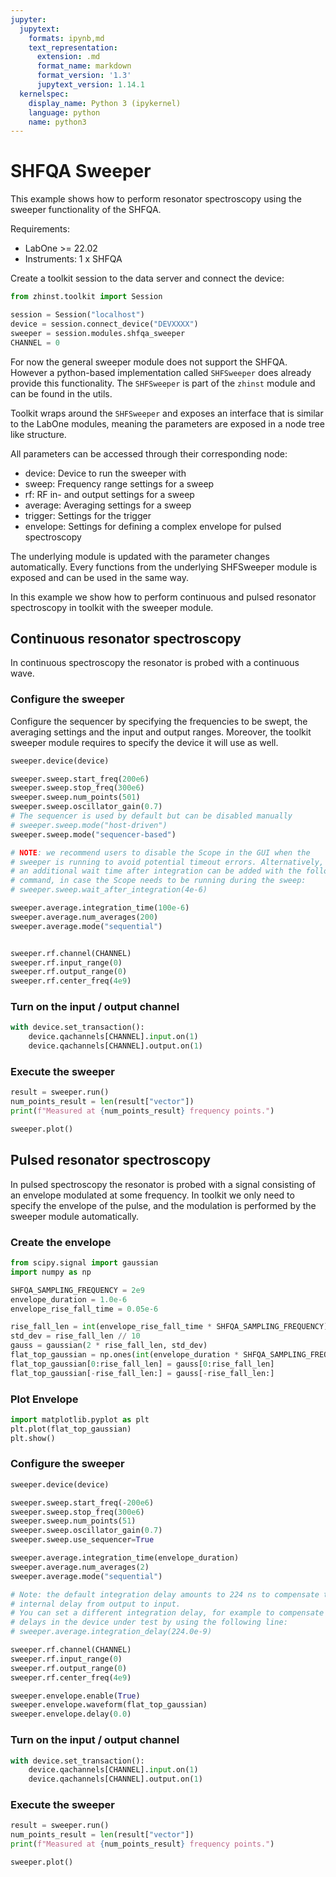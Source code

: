 ```yaml
---
jupyter:
  jupytext:
    formats: ipynb,md
    text_representation:
      extension: .md
      format_name: markdown
      format_version: '1.3'
      jupytext_version: 1.14.1
  kernelspec:
    display_name: Python 3 (ipykernel)
    language: python
    name: python3
---
```


# SHFQA Sweeper

This example shows how to perform resonator spectroscopy using the sweeper functionality of the SHFQA.

Requirements:

* LabOne >= 22.02
* Instruments:
    1 x SHFQA

Create a toolkit session to the data server and connect the device:

```python
from zhinst.toolkit import Session

session = Session("localhost")
device = session.connect_device("DEVXXXX")
sweeper = session.modules.shfqa_sweeper
CHANNEL = 0
```

For now the general sweeper module does not support the SHFQA. However a
python-based implementation called ``SHFSweeper`` does already provide
this functionality. The ``SHFSweeper`` is part of the ``zhinst`` module
and can be found in the utils.

Toolkit wraps around the ``SHFSweeper`` and exposes an interface that is
similar to the LabOne modules, meaning the parameters are exposed in a
node tree like structure.

All parameters can be accessed through their corresponding node:

* device: Device to run the sweeper with
* sweep: Frequency range settings for a sweep
* rf: RF in- and output settings for a sweep
* average: Averaging settings for a sweep
* trigger: Settings for the trigger
* envelope: Settings for defining a complex envelope for pulsed spectroscopy

The underlying module is updated with the parameter changes automatically.
Every functions from the underlying SHFSweeper module is exposed and can be
used in the same way.

In this example we show how to perform continuous and pulsed resonator spectroscopy in toolkit with the sweeper module.

## Continuous resonator spectroscopy
In continuous spectroscopy the resonator is probed with a continuous wave. 
### Configure the sweeper
Configure the sequencer by specifying the frequencies to be swept, the averaging settings and the input and output ranges.
Moreover, the toolkit sweeper module requires to specify the device it will use as well.

```python
sweeper.device(device)

sweeper.sweep.start_freq(200e6)
sweeper.sweep.stop_freq(300e6)
sweeper.sweep.num_points(501)
sweeper.sweep.oscillator_gain(0.7)
# The sequencer is used by default but can be disabled manually
# sweeper.sweep.mode("host-driven")
sweeper.sweep.mode("sequencer-based")

# NOTE: we recommend users to disable the Scope in the GUI when the 
# sweeper is running to avoid potential timeout errors. Alternatively,
# an additional wait time after integration can be added with the following
# command, in case the Scope needs to be running during the sweep: 
# sweeper.sweep.wait_after_integration(4e-6)

sweeper.average.integration_time(100e-6)
sweeper.average.num_averages(200)
sweeper.average.mode("sequential")


sweeper.rf.channel(CHANNEL)
sweeper.rf.input_range(0)
sweeper.rf.output_range(0)
sweeper.rf.center_freq(4e9)
```

### Turn on the input / output channel

```python
with device.set_transaction():
    device.qachannels[CHANNEL].input.on(1)
    device.qachannels[CHANNEL].output.on(1)
```

### Execute the sweeper

```python
result = sweeper.run()
num_points_result = len(result["vector"])
print(f"Measured at {num_points_result} frequency points.")
```

```python
sweeper.plot()
```

## Pulsed resonator spectroscopy
In pulsed spectroscopy the resonator is probed with a signal consisting of an envelope modulated at some frequency. In toolkit we only need to specify the envelope of the pulse, and the modulation is performed by the sweeper module automatically.
### Create the envelope

```python
from scipy.signal import gaussian
import numpy as np

SHFQA_SAMPLING_FREQUENCY = 2e9
envelope_duration = 1.0e-6
envelope_rise_fall_time = 0.05e-6

rise_fall_len = int(envelope_rise_fall_time * SHFQA_SAMPLING_FREQUENCY)
std_dev = rise_fall_len // 10
gauss = gaussian(2 * rise_fall_len, std_dev)
flat_top_gaussian = np.ones(int(envelope_duration * SHFQA_SAMPLING_FREQUENCY))
flat_top_gaussian[0:rise_fall_len] = gauss[0:rise_fall_len]
flat_top_gaussian[-rise_fall_len:] = gauss[-rise_fall_len:]
```

### Plot Envelope

```python
import matplotlib.pyplot as plt
plt.plot(flat_top_gaussian)
plt.show()
```

### Configure the sweeper

```python
sweeper.device(device)

sweeper.sweep.start_freq(-200e6)
sweeper.sweep.stop_freq(300e6)
sweeper.sweep.num_points(51)
sweeper.sweep.oscillator_gain(0.7)
sweeper.sweep.use_sequencer=True

sweeper.average.integration_time(envelope_duration)
sweeper.average.num_averages(2)
sweeper.average.mode("sequential")

# Note: the default integration delay amounts to 224 ns to compensate the device-
# internal delay from output to input.
# You can set a different integration delay, for example to compensate additional
# delays in the device under test by using the following line:
# sweeper.average.integration_delay(224.0e-9)

sweeper.rf.channel(CHANNEL)
sweeper.rf.input_range(0)
sweeper.rf.output_range(0)
sweeper.rf.center_freq(4e9)

sweeper.envelope.enable(True)
sweeper.envelope.waveform(flat_top_gaussian)
sweeper.envelope.delay(0.0)
```

### Turn on the input / output channel

```python
with device.set_transaction():
    device.qachannels[CHANNEL].input.on(1)
    device.qachannels[CHANNEL].output.on(1)
```

### Execute the sweeper

```python
result = sweeper.run()
num_points_result = len(result["vector"])
print(f"Measured at {num_points_result} frequency points.")
```

```python
sweeper.plot()
```